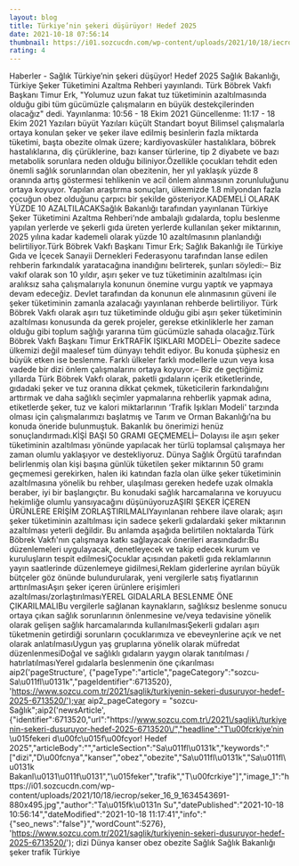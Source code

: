 ```yaml
--- 
layout: blog
title: Türkiye’nin şekeri düşürüyor! Hedef 2025
date: 2021-10-18 07:56:14
thumbnail: https://i01.sozcucdn.com/wp-content/uploads/2021/10/18/iecrop/seker_16_9_1634543691-670x371.jpg
rating: 4
---
```

   Haberler - Sağlık Türkiye’nin şekeri düşüyor! Hedef 2025 Sağlık Bakanlığı, Türkiye Şeker Tüketimini Azaltma Rehberi yayınlandı. Türk Böbrek Vakfı Başkanı Timur Erk, "Yolumuz uzun fakat tuz tüketiminin azaltılmasında olduğu gibi tüm gücümüzle çalışmaların en büyük destekçilerinden olacağız" dedi.        Yayınlanma: 10:56 - 18 Ekim 2021  Güncellenme: 11:17 - 18 Ekim 2021                 Yazıları büyüt Yazıları küçült Standart boyut         Bilimsel çalışmalarla ortaya konulan şeker ve şeker ilave edilmiş besinlerin fazla miktarda tüketimi, başta obezite olmak üzere; kardiyovasküler hastalıklara, böbrek hastalıklarına, diş çürüklerine, bazı kanser türlerine, tip 2 diyabete ve bazı metabolik sorunlara neden olduğu biliniyor.Özellikle çocukları tehdit eden önemli sağlık sorunlarından olan obezitenin, her yıl yaklaşık yüzde 8 oranında artış göstermesi tehlikenin ve acil önlem alınmasının zorunluluğunu ortaya koyuyor. Yapılan araştırma sonuçları, ülkemizde 1.8 milyondan fazla çocuğun obez olduğunu çarpıcı bir şekilde gösteriyor.KADEMELİ OLARAK YÜZDE 10 AZALTILACAKSağlık Bakanlığı tarafından yayınlanan Türkiye Şeker Tüketimini Azaltma Rehberi‘nde ambalajlı gıdalarda, toplu beslenme yapılan yerlerde ve şekerli gıda üreten yerlerde kullanılan şeker miktarının, 2025 yılına kadar kademeli olarak yüzde 10 azaltılmasının planlandığı belirtiliyor.Türk Böbrek Vakfı Başkanı Timur Erk; Sağlık Bakanlığı ile Türkiye Gıda ve İçecek Sanayii Dernekleri Federasyonu tarafından lanse edilen rehberin farkındalık yaratacağına inandığını belirterek, şunları söyledi:– Biz vakıf olarak son 10 yıldır, aşırı şeker ve tuz tüketiminin azaltılması için aralıksız saha çalışmalarıyla konunun önemine vurgu yaptık ve yapmaya devam edeceğiz. Devlet tarafından da konunun ele alınmasının güveni ile şeker tüketiminin zamanla azalacağı yayınlanan rehberde belirtiliyor. Türk Böbrek Vakfı olarak aşırı tuz tüketiminde olduğu gibi aşırı şeker tüketiminin azaltılması konusunda da gerek projeler, gerekse etkinliklerle her zaman olduğu gibi toplum sağlığı yararına tüm gücümüzle sahada olacağız.Türk Böbrek Vakfı Başkanı Timur ErkTRAFİK IŞIKLARI MODELİ– Obezite sadece ülkemizi değil maalesef tüm dünyayı tehdit ediyor. Bu konuda şüphesiz en büyük etken ise beslenme. Farklı ülkeler farklı modellerle uzun veya kısa vadede bir dizi önlem çalışmalarını ortaya koyuyor.– Biz de geçtiğimiz yıllarda Türk Böbrek Vakfı olarak, paketli gıdaların içerik etiketlerinde, gıdadaki şeker ve tuz oranına dikkat çekmek, tüketicilerin farkındalığını arttırmak ve daha sağlıklı seçimler yapmalarına rehberlik yapmak adına, etiketlerde şeker, tuz ve kalori miktarlarının ‘Trafik Işıkları Modeli' tarzında olması için çalışmalarımızı başlatmış ve Tarım ve Orman Bakanlığı’na bu konuda öneride bulunmuştuk. Bakanlık bu önerimizi henüz sonuçlandırmadı.KİŞİ BAŞI 50 GRAMI GEÇMEMELİ– Dolayısı ile aşırı şeker tüketiminin azaltılması yönünde yapılacak her türlü toplamsal çalışmaya her zaman olumlu yaklaşıyor ve destekliyoruz. Dünya Sağlık Örgütü tarafından belirlenmiş olan kişi başına günlük tüketilen şeker miktarının 50 gramı geçmemesi gerekirken, halen iki katından fazla olan ülke şeker tüketiminin azaltılmasına yönelik bu rehber, ulaşılması gereken hedefe uzak olmakla beraber, iyi bir başlangıçtır. Bu konudaki sağlık harcamalarına ve koruyucu hekimliğe olumlu yansıyacağını düşünüyoruzAŞIRI ŞEKER İÇEREN ÜRÜNLERE ERİŞİM ZORLAŞTIRILMALIYayınlanan rehbere ilave olarak; aşırı şeker tüketiminin azaltılması için sadece şekerli gıdalardaki şeker miktarının azaltılması yeterli değildir. Bu anlamda aşağıda belirtilen noktalarda Türk Böbrek Vakfı'nın çalışmaya katkı sağlayacak önerileri arasındadır:Bu düzenlemeleri uygulayacak, denetleyecek ve takip edecek kurum ve kuruluşların tespit edilmesiÇocuklar açısından paketli gıda reklamlarının yayın saatlerinde düzenlemeye gidilmesi,Reklam giderlerine ayrılan büyük bütçeler göz önünde bulundurularak, yeni vergilerle satış fiyatlarının arttırılmasıAşırı şeker içeren ürünlere erişimleri azaltılması/zorlaştırılmasıYEREL GIDALARLA BESLENME ÖNE ÇIKARILMALIBu vergilerle sağlanan kaynakların, sağlıksız beslenme sonucu ortaya çıkan sağlık sorunlarının önlenmesine ve/veya tedavisine yönelik olarak gelişen sağlık harcamalarında kullanılmasıŞekerli gıdaları aşırı tüketmenin getirdiği sorunların çocuklarımıza ve ebeveynlerine açık ve net olarak anlatılmasıUygun yaş gruplarına yönelik olarak müfredat düzenlenmesiDoğal ve sağlıklı gıdaların yaygın olarak tanıtılması / hatırlatılmasıYerel gıdalarla beslenmenin öne çıkarılması aip2('pageStructure', {"pageType":"article","pageCategory":"sozcu-Sa\u011fl\u0131k","pageIdentifier":6713520}, 'https://www.sozcu.com.tr/2021/saglik/turkiyenin-sekeri-dusuruyor-hedef-2025-6713520/');var aip2_pageCategory = "sozcu-Sağlık";aip2('newsArticle', {"identifier":6713520,"url":"https:\/\/www.sozcu.com.tr\/2021\/saglik\/turkiyenin-sekeri-dusuruyor-hedef-2025-6713520\/","headline":"T\u00fcrkiye’nin \u015fekeri d\u00fc\u015f\u00fcyor! Hedef 2025","articleBody":"","articleSection":"Sa\u011fl\u0131k","keywords":"[\"dizi\",\"D\\u00fcnya\",\"kanser\",\"obez\",\"obezite\",\"Sa\\u011fl\\u0131k\",\"Sa\\u011fl\\u0131k Bakanl\\u0131\\u011f\\u0131\",\"\\u015feker\",\"trafik\",\"T\\u00fcrkiye\"]","image_1":"https:\/\/i01.sozcucdn.com\/wp-content\/uploads\/2021\/10\/18\/iecrop\/seker_16_9_1634543691-880x495.jpg","author":"Ta\u015fk\u0131n Su","datePublished":"2021-10-18 10:56:14","dateModified":"2021-10-18 11:17:41","info":"{\"seo_news\":\"false\"}","wordCount":5276}, 'https://www.sozcu.com.tr/2021/saglik/turkiyenin-sekeri-dusuruyor-hedef-2025-6713520/');  dizi Dünya kanser obez obezite Sağlık Sağlık Bakanlığı şeker trafik Türkiye   